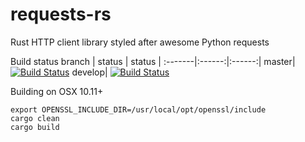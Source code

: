 # requests-rs
Rust HTTP client library styled after awesome Python requests

Build status
 branch | status | status |
:-------|:------:|:------:|
  master| [![Build Status](https://travis-ci.org/imp/requests-rs.svg?branch=master)](https://travis-ci.org/imp/requests-rs)
 develop| [![Build Status](https://travis-ci.org/imp/requests-rs.svg?branch=develop)](https://travis-ci.org/imp/requests-rs)

Building on OSX 10.11+
```
export OPENSSL_INCLUDE_DIR=/usr/local/opt/openssl/include
cargo clean
cargo build
```
